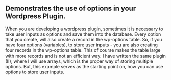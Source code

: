 ## Demonstrates the use of options in your Wordpress Plugin.
When you are developing a wordpress plugin, sometimes it is necessary to take user inputs as options and save them into the database. Every option that you create, will also create a record in the wp-options table. So, if you have four options (variables), to store user inputs - you are also creating four records in the wp-options table. This of course makes the table large with more records and is not an efficient way. I have written the same plugin (II), where I will use arrays, which is the proper way of storing multiple options. But, this example serves as the starting point on, how you can use options to store user inputs.

